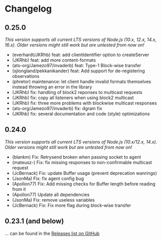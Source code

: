 # Changelog

## 0.25.0
*This version supports all current LTS versions of Node.js (10.x, 12.x, 14.x, 16.x). Older versions might still work but are untested from now on!*

* (everhardt/JKRhb) feat: add clientIdentifier option to createServer
* (JKRhb) feat: add more content-formats
* (ats-org/Jamezo97/invaderb) feat: Type-1 Block-wise transfer
* (sjlongland/pekkanikander) feat: Add support for de-registering observations
* (phretor) maintenance: let client handle invalid formats themselves instead throwing an error in the library
* (JKRhb) fix: handling of block2 reponses to multicast requests
* (JKRhb) fix: copy all listeners when using block2 multicast
* (JKRhb) fix: three more problems with blockwise multicast responses
* (ats-org/Jamezo97/invaderb) fix: dgram fix
* (JKRhb) fix: several documentation and code (style) optimizations

## 0.24.0
*This version supports all current LTS versions of Node.js (10.x/12.x, 14.x). Older versions might still work but are untested from now on!*

* (blankm) Fix: Retrysend broken when passing socket to agent
* (mateusz-) Fix: fix missing responses to non-confirmable multicast request
* (JcBernack) Fix: update Buffer usage (prevent deprecation wanrings)
* (JsonMa) Fix: fix agent config bug 
* (Apollon77) Fix: Add missing checks for Buffer length before reading from it
* (Apollon77) Update all dependencies
* (JsonMa) Fix: remove useless variables 
* (JcBernack) Fix: Fix more flag during block-wise transfer

## 0.23.1 (and below)
... can be found in the [Releases list on GitHub](https://github.com/mcollina/node-coap/releases) 
